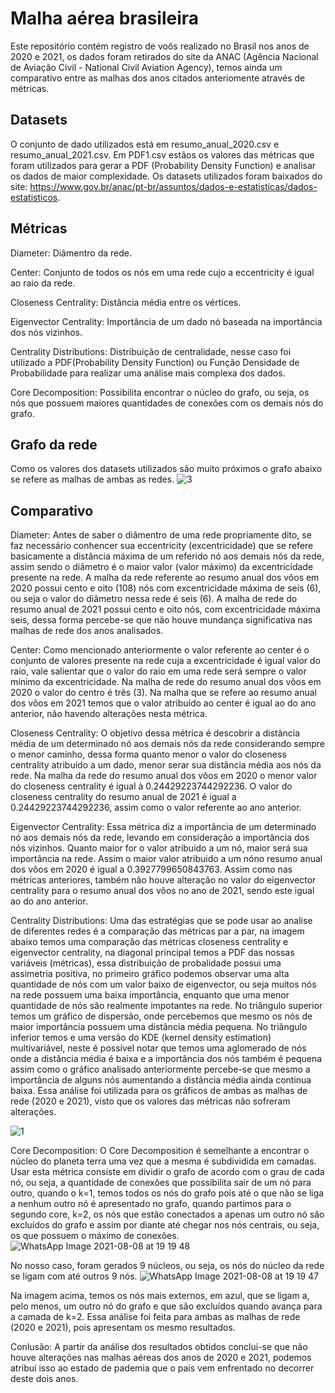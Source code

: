 # Malha aérea brasileira
Este repositório contém registro de voôs realizado no Brasil nos anos de 2020 e 2021, os dados foram retirados do site da ANAC (Agência Nacional de Aviação Civil - National Civil Aviation Agency), temos ainda um comparativo entre as malhas dos anos citados anteriomente através de métricas. 

## Datasets
O conjunto de dado utilizados está em resumo_anual_2020.csv e resumo_anual_2021.csv.
Em PDF1.csv estãos os valores das métricas que foram utilizados para gerar a PDF (Probability Density Function) e analisar os dados de maior complexidade. 
Os datasets utilizados foram baixados do site: https://www.gov.br/anac/pt-br/assuntos/dados-e-estatisticas/dados-estatisticos.

## Métricas
Diameter: Diâmentro da rede.


Center: Conjunto de todos os nós em uma rede cujo a eccentricity é igual ao raio da rede.


Closeness Centrality: Distância média entre os vértices.


Eigenvector Centrality: Importância de um dado nó baseada na importância dos nós vizinhos.


Centrality Distributions: Distribuição de centralidade, nesse caso foi utilizado a PDF(Probability Density Function) ou Função Densidade de Probabilidade para realizar uma análise mais complexa dos dados.


Core Decomposition: Possibilita encontrar o núcleo do grafo, ou seja, os nós que possuem maiores quantidades de conexões com os demais nós do grafo.



## Grafo da rede
Como os valores dos datasets utilizados são muito próximos o grafo abaixo se refere as malhas de ambas as redes.
![3](https://user-images.githubusercontent.com/41967839/128645330-9a07c46a-7fa0-406f-86ca-77bd9fe079f4.png)



## Comparativo

Diameter: Antes de saber o diâmentro de uma rede propriamente dito, se faz necessário conhencer sua eccentricity (excentricidade) que se refere basicamente a distância máxima de um referido nó aos demais nós da rede, assim sendo o diâmetro é o maior valor (valor máximo) da excentricidade presente na rede. A malha da rede referente ao resumo anual dos vôos em 2020 possui cento e oito (108) nós com excentricidade máxima de seis (6), ou seja o valor do diâmetro nessa rede é seis (6). A malha de rede do resumo anual de 2021 possui cento e oito nós, com excentricidade máxima seis, dessa forma percebe-se que não houve mundança significativa nas malhas de rede dos anos analisados.


Center: Como mencionado anteriormente o valor referente ao center é o conjunto de valores presente na rede cuja a excentricidade é igual valor do raio, vale salientar que o valor do raio em uma rede será sempre o valor mínimo da excentricidade. Na malha de rede do resumo anual dos vôos em 2020 o valor do centro é três (3). Na malha que se refere ao resumo anual dos vôos em 2021 temos que o valor atribuído ao center é igual ao do ano anterior, não havendo alterações nesta métrica.


Closeness Centrality: O objetivo dessa métrica é descobrir a distância média de um determinado nó aos demais nós da rede considerando sempre o menor caminho, dessa forma quanto menor o valor do closeness centrality atribuído a um dado, menor serar sua distância média aos nós da rede. Na malha da rede do resumo anual dos vôos em 2020 o menor valor do closeness centrality é igual à 0.24429223744292236. O valor do closeness centrality do resumo anual de 2021 é igual a 0.24429223744292236, assim como o valor referente ao ano anterior.


Eigenvector Centrality: Essa métrica diz a importância de um determinado nó aos demais nós da rede, levando em consideração a importância dos nós vizinhos. Quanto maior for o valor atribuido a um nó, maior será sua importância na rede. Assim o maior valor atribuido a um nóno resumo anual dos vôos em 2020 é igual a 0.3927799650843763. Assim como nas métricas anteriores, também não houve alteração no valor do eigenvector centrality para o resumo anual dos vôos no ano de 2021, sendo este igual ao do ano anterior.


Centrality Distributions: Uma das estratégias que se pode usar ao analise de diferentes redes é a comparação das métricas par a par, na imagem abaixo temos uma comparação das métricas closeness centrality e eigenvector centrality, na diagonal principal temos a PDF das nossas variáveis (métricas), essa distribuição de probalidade possui uma assimetria positiva, no primeiro gráfico podemos observar uma alta quantidade de nós com um valor baixo de eigenvector, ou seja muitos nós na rede possuem uma baixa importância, enquanto que uma menor quantidade de nós são realmente impotantes na rede. No triângulo superior temos um gráfico de dispersão, onde percebemos que mesmo os nós de maior importância possuem uma distância média pequena. No triângulo inferior temos  e uma versão do KDE (kernel density estimation) multivariável, neste é possível notar que temos uma aglomerado de nós onde a distância média é baixa e a importância dos nós também é pequena assim como o gráfico analisado anteriormente percebe-se que mesmo a importância de alguns nós aumentando a distância média ainda continua baixa. Essa análise foi utilizada para os gráficos de ambas as malhas de rede (2020 e 2021), visto que os valores das métricas não sofreram alterações. 


![1](https://user-images.githubusercontent.com/41967839/128634008-0b57833b-1ecf-4b20-9fe0-77284c9f7d3f.png)



Core Decomposition: O Core Decomposition é semelhante a encontrar o núcleo do planeta terra uma vez que a mesma é subdividida em camadas. Usar esta métrica consiste em dividir o grafo de acordo com o grau de cada nó, ou seja, a quantidade de conexões que possibilita sair de um nó para outro, quando o k=1, temos todos os nós do grafo pois até o que não se liga a nenhum outro nó é apresentado no grafo, quando partimos para o segundo core, k=2, os nós que estão conectados a apenas um outro nó são excluídos do grafo e assim por diante até chegar nos nós centrais, ou seja, os que possuem o máximo de conexões.
![WhatsApp Image 2021-08-08 at 19 19 48](https://user-images.githubusercontent.com/41967839/128647387-836c0356-606c-4a66-861e-92da665af159.jpeg)


No nosso caso, foram gerados 9 núcleos, ou seja, os nós do núcleo da rede se ligam com até outros 9 nós. 
![WhatsApp Image 2021-08-08 at 19 19 47](https://user-images.githubusercontent.com/41967839/128647395-67a9a962-b119-4f58-96ed-dcdc40b0ec0a.jpeg)


Na imagem acima, temos os nós mais externos, em azul, que se ligam a, pelo menos, um outro nó do grafo e que são excluídos quando avança para a camada de k=2. Essa análise foi feita para ambas as malhas de rede (2020 e 2021), pois apresentam os mesmo resultados. 



Conlusão:
A partir da análise dos resultados obtidos conclui-se que não houve alterações nas malhas aéreas dos anos de 2020 e 2021, podemos atribuí isso ao estado de pademia que o país vem enfrentado no decorrer deste dois anos. 
